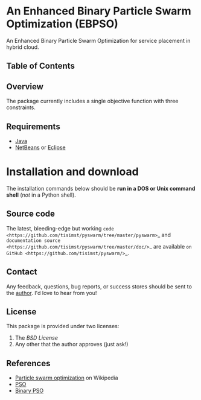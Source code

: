 # An Enhanced Binary Particle Swarm Optimization (EBPSO)
An Enhanced Binary Particle Swarm Optimization for service placement in hybrid cloud.


    
## Table of Contents


## Overview

The package currently includes a single objective function with three constraints.

## Requirements

- [Java](https://www.oracle.com/java/technologies/downloads/)
- [NetBeans](https://netbeans.apache.org/) or [Eclipse](https://www.eclipse.org/downloads/)

Installation and download
=========================

The installation commands below should be **run in a DOS or Unix
command shell** (*not* in a Python shell).

Source code
-----------

The latest, bleeding-edge but working `code
<https://github.com/tisimst/pyswarm/tree/master/pyswarm>`_
and `documentation source
<https://github.com/tisimst/pyswarm/tree/master/doc/>`_ are
available `on GitHub <https://github.com/tisimst/pyswarm/>`_.


## Contact

Any feedback, questions, bug reports, or success stores should
be sent to the [author](mailto:wissem.abbes@enis.usf.tn). I'd love to hear from you!

## License

This package is provided under two licenses:

1. The *BSD License*
2. Any other that the author approves (just ask!)

## References

- [Particle swarm optimization](http://en.wikipedia.org/wiki/Particle_swarm_optimization) on Wikipedia
- [PSO](https://ieeexplore.ieee.org/document/488968)
- [Binary PSO](https://ieeexplore.ieee.org/document/637339)

